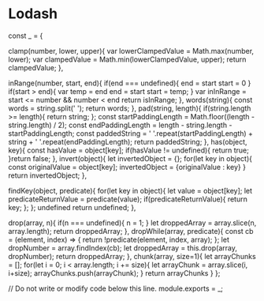 # Lodash


const _ = {

  clamp(number, lower, upper){
    var lowerClampedValue = Math.max(number, lower);
      var clampedValue = Math.min(lowerClampedValue, upper);
      return clampedValue;
  },

  inRange(number, start, end){
    if(end === undefined){
      end = start
      start = 0
    } if(start > end){
      var temp = end
      end = start
      start = temp;
    }
    var inInRange = start <= number && number < end
      return isInRange;
  },
  words(string){
    const words = string.split(' ');
    return words;
  },
  pad(string, length){
    if(string.length >= length){
      return string;
    };
    const startPaddingLength = Math.floor((length - string.length) / 2);
    const endPaddingLength = length - string.length - startPaddingLength;
    const paddedString = ' '.repeat(startPaddingLength) + string + ' '.repeat(endPaddingLength);
    return paddedString;
  },
  has(object, key){
    const hasValue = object[key];
    if(hasValue != undefined){
      return true;
    }return false;
  },
  invert(object){
    let invertedObject = {};
    for(let key in object){
      const originalValue = object[key];
      invertedObject = {originalValue : key}
    }
    return invertedObject;
  },

  findKey(object, predicate){
    for(let key in object){
      let value = object[key];
      let predicateReturnValue = predicate(value);
      if(predicateReturnValue){
        return key;
      };
    };
    undefined
    return undefined;
  },

  drop(array, n){
    if(n === undefined){
      n = 1;
    }
    let droppedArray = array.slice(n, array.length);
    return droppedArray;
  },
  dropWhile(array, predicate){
    const cb = (element, index) => {
      return !predicate(element, index, array);
    };
    let dropNumber = array.findIndex(cb);
    let droppedArray = this.drop(array, dropNumber);
    return droppedArray;
  },
  chunk(array, size=1){
    let arrayChunks = [];
    for(let i = 0; i < array.length; i += size){
      let arrayChunk = array.slice(i, i+size);
      arrayChunks.push(arrayChunk);
    }
    return arrayChunks
  }
};



// Do not write or modify code below this line.
module.exports = _;
